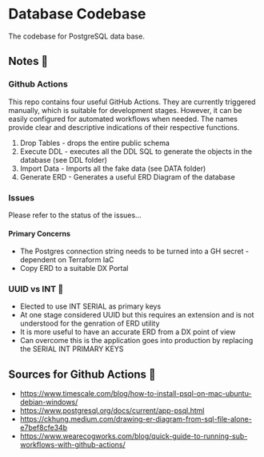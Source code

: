 # Database Codebase

The codebase for PostgreSQL data base.

## Notes 📖

### Github Actions

This repo contains four useful GitHub Actions. They are currently triggered manually, which is suitable for development stages. However, it can be easily configured for automated workflows when needed.  The names provide clear and descriptive indications of their respective functions.

1. Drop Tables - drops the entire public schema
2. Execute DDL - executes all the DDL SQL to generate the objects in the database (see DDL folder)
3. Import Data - Imports all the fake data (see DATA folder)
4. Generate ERD - Generates a useful ERD Diagram of the database

### Issues

Please refer to the status of the issues...

#### Primary Concerns

- The Postgres connection string needs to be turned into a GH secret - dependent on Terraform IaC
- Copy ERD to a suitable DX Portal

### UUID vs INT 🔑

- Elected to use INT SERIAL as primary keys
- At one stage considered UUID but this requires an extension and is not understood for the genration of ERD utility
- It is more useful to have an accurate ERD from a DX point of view
- Can overcome this is the application goes into production by replacing the SERIAL INT PRIMARY KEYS

## Sources for Github Actions 📖

- https://www.timescale.com/blog/how-to-install-psql-on-mac-ubuntu-debian-windows/
- https://www.postgresql.org/docs/current/app-psql.html
- https://ckhung.medium.com/drawing-er-diagram-from-sql-file-alone-e7bef8cfe34b
- https://www.wearecogworks.com/blog/quick-guide-to-running-sub-workflows-with-github-actions/
